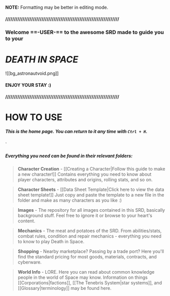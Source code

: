  **NOTE:** Formatting may be better in editing mode.
#### //////////////////////////////////////////////////////////////////
### Welcome ==-USER-== to the awesome SRD made to guide you to your
#                   *DEATH IN SPACE*

![[bg_astronautvoid.png]]

####                        ENJOY YOUR STAY :)

#### //////////////////////////////////////////////////////////////////


# HOW TO USE

##### This is the home page. You can return to it any time with `Ctrl + H`.
`

##### Everything you need can be found in their relevant folders:

> **Character Creation** - [[Creating a Character|Follow this guide to make a new character!]] Contains everything you need to know about player characters, attributes and origins, rolling stats, and so on.


> **Character Sheets** - [[Data Sheet Template|Click here to view the data sheet template!]] Just copy and paste the template to a new file in the folder and make as many characters as you like :)


> **Images** - The repository for all images contained in this SRD, basically background stuff. Feel free to ignore it or browse to your heart's content.


> **Mechanics** - The meat and potatoes of the SRD. From abilities/stats, combat rules, condition and repair mechanics - everything you need to know to play Death in Space.


> **Shopping** - Nearby marketplace? Passing by a trade port? Here you'll find the standard pricing for most goods, materials, contracts, and cyberware.


> **World Info** - LORE. Here you can read about common knowledge people in the world of Space may know. Information on things [[Corporations|factions]], [[The Tenebris System|star systems]], and [[Glossary|terminology]] may be found here.








